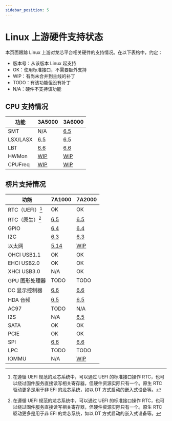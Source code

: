 ```yaml
---
sidebar_position: 5
---
```


# Linux 上游硬件支持状态

本页面跟踪 Linux 上游对龙芯平台相关硬件的支持情况。在以下表格中，约定：

- 版本号：从该版本 Linux 起支持
- OK：使用标准接口，不需要额外支持
- WIP：有尚未合并到主线的补丁
- TODO：有该功能但没有补丁
- N/A：硬件不支持该功能

## CPU 支持情况

| 功能     | 3A5000         | 3A6000         |
|----------|----------------|----------------|
| SMT      | N/A            | [6.5][smt]     |
| LSX/LASX | [6.5][lsx]     | [6.5][lsx]     |
| LBT      | [6.6][lbt]     | [6.6][lbt]     |
| HWMon    | [WIP][hwmon]   | [WIP][hwmon]   |
| CPUFreq  | [WIP][cpufreq] | [WIP][cpufreq] |

[smt]: https://git.kernel.org/pub/scm/linux/kernel/git/torvalds/linux.git/commit/?id=f6f0c9a74a48448583c3cb0f3f067bc3fe0f13c6
[lsx]: https://git.kernel.org/pub/scm/linux/kernel/git/torvalds/linux.git/commit/?id=616500232e632dba8b03981eeccadacf2fbf1c30
[lbt]: https://git.kernel.org/pub/scm/linux/kernel/git/torvalds/linux.git/commit/?id=bd3c5798484aa9a08302a844d7a75a2ee3b53d05
[hwmon]: https://github.com/loongarchlinux/linux/commit/fbc7e8f1e72f9efee68cfe7b70cc397adc325818
[cpufreq]: https://github.com/loongarchlinux/linux/commit/9eed420e12431d09cbd87eb76ab3d1f77f9fafcd

## 桥片支持情况

| 功能           | 7A1000                  | 7A2000              |
|----------------|-------------------------|---------------------|
| RTC（UEFI）[^注一]| OK                      | OK                  |
| RTC（原生）[^注一]| [6.5][rtc-loongson]     | [6.5][rtc-loongson] |
| GPIO           | [6.4][gpio]             | [6.4][gpio]         |
| I2C            | [6.3][i2c]              | [6.3][i2c]          |
| 以太网         | [5.14][dwmac-2k-7a1000] | [WIP][dwmac-7a2000] |
| OHCI USB1.1    | OK                      | OK                  |
| EHCI USB2.0    | OK                      | OK                  |
| XHCI USB3.0    | N/A                     | OK                  |
| GPU 图形处理器 | TODO                    | TODO                |
| DC 显示控制器  | [6.6][dc]               | [6.6][dc]           |
| HDA 音频       | [6.5][hda]              | [6.5][hda]          |
| AC97           | TODO                    | N/A                 |
| I2S            | N/A                     | [6.5][i2s]          |
| SATA           | OK                      | OK                  |
| PCIE           | OK                      | OK                  |
| SPI            | [6.6][spi]              | [6.6][spi]          |
| LPC            | TODO                    | TODO                |
| IOMMU          | N/A                     | [WIP][iommu]        |

[rtc-loongson]: https://git.kernel.org/pub/scm/linux/kernel/git/torvalds/linux.git/commit/?id=1b733a9ebc3d8011ca66ec6ff17f55a440358794
[gpio]: https://git.kernel.org/pub/scm/linux/kernel/git/torvalds/linux.git/commit/?id=7944d3b7fe86067509751473aa917fdfd662d92c
[i2c]: https://git.kernel.org/pub/scm/linux/kernel/git/torvalds/linux.git/commit/?id=015e61f0bffd46600496e50d3b2298f51f6b11a8
[dwmac-2k-7a1000]: https://git.kernel.org/pub/scm/linux/kernel/git/torvalds/linux.git/commit/?id=30bba69d7db40e732d6c0aa6d4890c60d717e314
[dwmac-7a2000]: https://github.com/loongarchlinux/linux/commit/2a948c4b7bc5cc2689e2d0edfe83b4980b81b9ad
[dc]: https://git.kernel.org/pub/scm/linux/kernel/git/torvalds/linux.git/commit/?id=f39db26c54281da6a785259498ca74b5e470476f
[hda]: https://git.kernel.org/pub/scm/linux/kernel/git/torvalds/linux.git/commit/?id=28bd137a3c8e105587ba8c55b68ef43b519b270f
[i2s]: https://git.kernel.org/pub/scm/linux/kernel/git/torvalds/linux.git/commit/?id=d84881e06836dc1655777a592b4279be76ad7324
[spi]: https://git.kernel.org/pub/scm/linux/kernel/git/torvalds/linux.git/commit/?id=6c7a864007b66e60a3f64858a9555efed408b048
[iommu]: https://github.com/loongarchlinux/linux/commit/1d26eae35f9a6f9d318112c33a177b3612179b26

[^注一]: 在遵循 UEFI 规范的龙芯系统中，可以通过 UEFI 的标准接口操作 RTC，也可以绕过固件服务直接读写相关寄存器，但硬件资源实际只有一个。原生 RTC 驱动更多是用于非 EFI 的龙芯系统，如以 DT 方式启动的嵌入式设备等。
